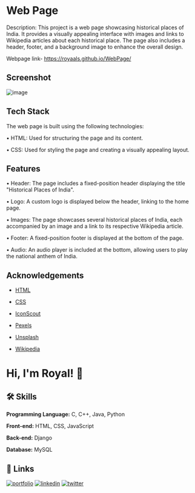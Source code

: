 
# Web Page

Description: 
This project is a web page showcasing historical places of India. It provides a visually appealing interface with images and links to Wikipedia articles about each historical place. The page also includes a header, footer, and a background image to enhance the overall design.

Webpage link- https://royaals.github.io/WebPage/




## Screenshot
![image](https://github.com/royaals/WebPage/assets/104627535/399334ea-9540-4a0e-9cf3-d6ebeaa98cf8)



## Tech Stack
The web page is built using the following technologies:

•	HTML: Used for structuring the page and its content.

•	CSS: Used for styling the page and creating a visually appealing layout.







## Features

•	Header: The page includes a fixed-position header displaying the title "Historical Places of India".

•	Logo: A custom logo is displayed below the header, linking to the home page.

•	Images: The page showcases several historical places of India, each accompanied by an image and a link to its respective Wikipedia article.

•	Footer: A fixed-position footer is displayed at the bottom of the page.

•	Audio: An audio player is included at the bottom, allowing users to play the national anthem of India.


## Acknowledgements

 - [HTML](https://developer.mozilla.org/en-US/docs/Web/HTML)
 - [CSS](https://developer.mozilla.org/en-US/docs/Web/CSS)
 - [IconScout](https://iconscout.com/)

 - [Pexels](https://www.pexels.com/)

  - [Unsplash](https://www.unsplash.com)

 - [Wikipedia](https://www.wikipedia.org/)

 
# Hi, I'm Royal! 👋


## 🛠 Skills


**Programming Language:** C, C++, Java, Python

**Front-end:** HTML, CSS, JavaScript 

**Back-end:** Django

**Database:** MySQL

## 🔗 Links
[![portfolio](https://img.shields.io/badge/my_portfolio-000?style=for-the-badge&logo=ko-fi&logoColor=white)](https://github.com/royaals/Personal-Portfolio)
[![linkedin](https://img.shields.io/badge/linkedin-0A66C2?style=for-the-badge&logo=linkedin&logoColor=white)](https://www.linkedin.com/in/royal-s)
[![twitter](https://img.shields.io/badge/twitter-1DA1F2?style=for-the-badge&logo=twitter&logoColor=white)](https://twitter.com/RoyalSalins?t=p5gofDCS1vnbUB89e_A_-A&s=09)

